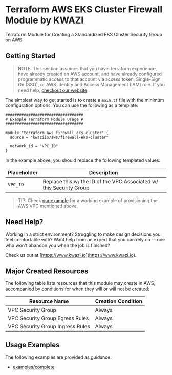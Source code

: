 # Terraform AWS EKS Cluster Firewall Module by KWAZI

Terraform Module for Creating a Standardized EKS Cluster Security Group on AWS

## Getting Started

> NOTE: This section assumes that you have Terraform experience, have already created an AWS account, and have already configured programmatic access to that account via access token, Single-Sign On (SSO), or AWS Identity and Access Management (IAM) role. If you need help, [checkout our website](https://www.kwazi.io).

The simplest way to get started is to create a `main.tf` file with the minimum configuration options. You can use the following as a template:

```HCL
##################################
# Example Terraform Module Usage #
##################################

module "terraform_aws_firewall_eks_cluster" {
  source = "kwaziio/aws/firewall-eks-cluster"

  network_id = "VPC_ID"
}
```

In the example above, you should replace the following templated values:

Placeholder | Description
--- | ---
`VPC_ID` | Replace this w/ the ID of the VPC Associated w/ this Security Group

> TIP: Check [our example](examples/complete/main.tf) for a working example of provisioning the AWS VPC mentioned above.

## Need Help?

Working in a strict environment? Struggling to make design decisions you feel comfortable with? Want help from an expert that you can rely on -- one who won't abandon you when the job is finished?

Check us out at [https://www.kwazi.io](https://www.kwazi.io).

## Major Created Resources

The following table lists resources that this module may create in AWS, accompanied by conditions for when they will or will not be created:

Resource Name | Creation Condition
--- | ---
VPC Security Group | Always
VPC Security Group Egress Rules | Always
VPC Security Group Ingress Rules | Always

## Usage Examples

The following examples are provided as guidance:

* [examples/complete](examples/complete/main.tf)
